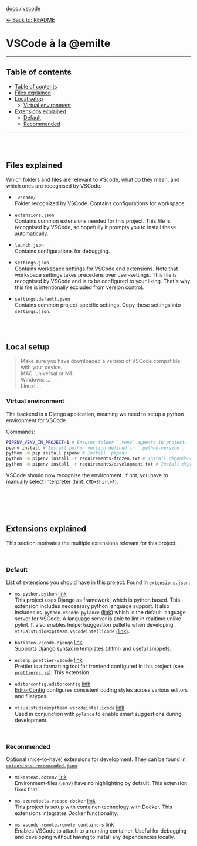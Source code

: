 [docs](/docs/README.md) / [vscode](vscode.md)

[<- Back to: README](README.md)

# VSCode à la @emilte

<hr>

## Table of contents

- [Table of contents](#table-of-contents)
- [Files explained](#files-explained)
- [Local setup](#local-setup)
  - [Virtual environment](#virtual-environment)
- [Extensions explained](#extensions-explained)
  - [Default](#default)
  - [Recommended](#recommended)

<hr>
<br>
<br>

## Files explained

Which folders and files are relevant to VScode, what do they mean, and which ones are recognised by VSCode.

- `.vscode/`  
  Folder recognized by VSCode. Contains configurations for workspace.

- `extensions.json`  
  Contains common extensions needed for this project.
  This file is recognised by VSCode, so hopefully it prompts you to install these automatically.

- `launch.json`  
  Contains configurations for debugging.

- `settings.json`  
  Contains workspace settings for VSCode and extensions. Note that workspace settings takes precedens over user-settings.
  This file is recognised by VSCode and is to be configured to your liking. That's why this file is intentionally excluded from version control.

- `settings.default.json`  
  Contains common project-specific settings. Copy these settings into `settings.json`.

<br><br>

## Local setup

> Make sure you have downloaded a version of VSCode compatible with your device.  
> MAC: universal or M1.  
> Windows: ...  
> Linux: ...

### Virtual environment

The backend is a Django application, meaning we need to setup a python environment for VSCode.

Commands:

```sh
PIPENV_VENV_IN_PROJECT=1 # Ensures folder `.venv` appears in project.
pyenv install # Install python version defined in `.python-version`.
python -m pip install pipenv # Install `pipenv`.
python -m pipenv install -r requirements-frozen.txt # Install dependencies.
python -m pipenv install -r requirements/development.txt # Install dependencies.

```

VSCode should now recognize the environment. If not, you have to manually select interpreter (hint: `CMD+Shift+P`).

<br>

<br><br>

## Extensions explained

This section motivates the multiple extensions relevant for this project.

<br>

### Default

List of extensions you should have in this project. Found in [`extensions.json`](/.vscode/extensions.json).

- `ms-python.python` [link](https://marketplace.visualstudio.com/items?itemName=ms-python.python)  
  This project uses Django as framework, which is python based. This extension includes neccessary python language support. It also includes `ms-python.vscode-pylance` [(link)](https://marketplace.visualstudio.com/items?itemName=ms-python.vscode-pylance) which is the default language server for VSCode. A language server is able to lint in realtime unlike pylint. It also enables helper/suggestion pallette when developing. `visualstudioexptteam.vscodeintellicode` [(link)](https://marketplace.visualstudio.com/items?itemName=visualstudioexptteam.vscodeintellicode).

- `batisteo.vscode-django`
  [link](https://marketplace.visualstudio.com/items?itemName=batisteo.vscode-django)  
  Supports Django syntax in templates (.html) and useful snippets.

- `esbenp.prettier-vscode` [link](https://marketplace.visualstudio.com/items?itemName=esbenp.prettier-vscode)  
  Prettier is a formatting tool for frontend configured in this project (see [`prettierrc.js`](/.prettierrc.js)). This extension

- `editorconfig.editorconfig`
  [link](https://marketplace.visualstudio.com/items?itemName=editorconfig.editorconfig)  
  [EditorConfig](https://editorconfig.org/) configures consistent coding styles across various editors and filetypes.

- `visualstudioexptteam.vscodeintellicode` [link](https://marketplace.visualstudio.com/items?itemName=visualstudioexptteam.vscodeintellicode)  
  Used in conjunction with `pylance` to enable smart suggestions during development.

<br>

### Recommended

Optional (nice-to-have) extensions for development. They can be found in [`extensions.recommended.json`](/.vscode/extensions.recommended.json).

- `mikestead.dotenv` [link](https://marketplace.visualstudio.com/items?itemName=mikestead.dotenv)  
  Environment-files (.env) have no highlighting by default. This extension fixes that.

- `ms-azuretools.vscode-docker` [link](https://marketplace.visualstudio.com/items?itemName=ms-azuretools.vscode-docker)  
  This project is setup with container-technology with Docker. This extensions integrates Docker functionality.

- `ms-vscode-remote.remote-containers` [link](https://marketplace.visualstudio.com/items?itemName=ms-vscode-remote.remote-containers)  
  Enables VSCode to attach to a running container. Useful for debugging and developing without having to install any dependencies locally.
